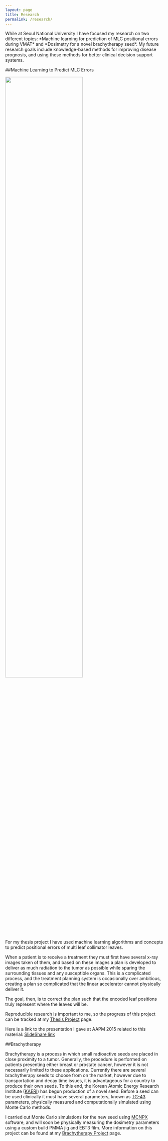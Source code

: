 ```yaml
---
layout: page
title: Research
permalink: /research/
---
```


<p class="message">
While at Seoul National University I have focused my research on two 
different topics: *Machine learning for prediction of MLC positional errors during VMAT* and *Dosimetry for a novel brachytherapy seed*. 
My future research goals include knowledge-based methods for improving disease prognosis, and using these methods for better clinical decision support systems.
</p> 


##Machine Learning to Predict MLC Errors 

<a href="http://joelcarlson.github.io/thesis"><img src="http://i.imgur.com/WeS6XR6.png?1" width=70% ></a>

For my thesis project I have used machine learning algorithms 
and concepts to predict positional errors of multi leaf collimator leaves.

When a patient is to receive a treatment they must first have several 
x-ray images taken of them, and based on these images a plan is 
developed to deliver as much radiation to the tumor as possible while 
sparing the surrounding tissues and any susceptible organs. This is a 
complicated process, and the treatment planning system is occasionally 
over ambitious, creating a plan so complicated that the linear 
accelerator cannot physically deliver it. 

The goal, then, is to correct the plan such that the encoded leaf positions truly represent where the leaves will be.

Reproducible research is important to me, so the progress of this 
project can be tracked at my [Thesis 
Project](http://joelcarlson.github.io/thesis) page. 

Here is a link to the presentation I gave at AAPM 2015 related to this material: [SlideShare link](https://www.slideshare.net/slideshow/embed_code/key/dkzHQwmlWf5ud0)

##Brachytherapy 

Brachytherapy is a process in which small radioactive seeds are placed 
in close proximity to a tumor. Generally, the procedure is performed on 
patients presenting either breast or prostate cancer, however it is not 
necessarily limited to these applications. Currently there are several 
brachytherapy seeds to choose from on the market, however due to 
transportation and decay time issues, it is advantageous for a country 
to produce their own seeds. To this end, the Korean Atomic Energy 
Research Institute ([KAERI](http://www.kaeri.re.kr:8080/english/)) has 
begun production of a novel seed. Before a seed can be used clinically 
it must have several parameters, known as 
[TG-43](https://www.aapm.org/pubs/reports/rpt_84.pdf) parameters, 
physically measured and computationally simulated using Monte Carlo 
methods. 

I carried out Monte Carlo simulations for the new seed using 
[MCNPX](https://mcnp.lanl.gov/) software, and will soon be physically 
measuring the dosimetry parameters using a custom build PMMA jig and 
EBT3 film. More information on this project can be found at my 
[Brachytherapy Project](http://joelcarlson.github.io/brachytherapy) 
page. 


